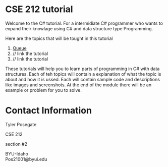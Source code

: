 # CSE 212 tutorial  

Welcome to the C# tutorial. For a intermidiate C# programmer who wants to expand their knowlage using C# and data structure type Programming. 

Here are the topics that will be tought in this tutorial

1. [Queue](Queue.md)
2. // link the tutorial 
3. // link the tutorial 

These tutorials will help you to learn parts of programming in C# with data structures. Each of teh topics will contain a explanation of what the topic is about and how it is ussed. Each will contain sample code and descriptions like images and screenshots. At the end of the module there will be an example or problem for you to solve. 

# Contact Information 
<p>Tyler Posegate<br>
<p>CSE 212<br> 
<p>section #2<br>
<p>BYU-Idaho<br>
Pos21001@byui.edu
